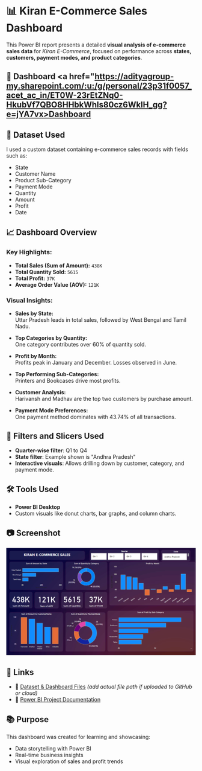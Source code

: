 
# 📊 Kiran E-Commerce Sales Dashboard

This Power BI report presents a detailed **visual analysis of e-commerce sales data** for *Kiran E-Commerce*, focused on performance across **states, customers, payment modes, and product categories**.

## 📁 Dashboard <a href="https://adityagroup-my.sharepoint.com/:u:/g/personal/23p31f0057_acet_ac_in/ET0W-23rEtZNq0-HkubVf7QBO8HHbkWhls80cz6WklH_gg?e=jYA7vx>Dashboard </a>

## 📁 Dataset Used
I used a custom dataset containing e-commerce sales records with fields such as:
- State
- Customer Name
- Product Sub-Category
- Payment Mode
- Quantity
- Amount
- Profit
- Date

## 📈 Dashboard Overview

### Key Highlights:
- **Total Sales (Sum of Amount):** `438K`
- **Total Quantity Sold:** `5615`
- **Total Profit:** `37K`
- **Average Order Value (AOV):** `121K`

### Visual Insights:
- **Sales by State:**  
  Uttar Pradesh leads in total sales, followed by West Bengal and Tamil Nadu.
  
- **Top Categories by Quantity:**  
  One category contributes over 60% of quantity sold.

- **Profit by Month:**  
  Profits peak in January and December. Losses observed in June.

- **Top Performing Sub-Categories:**  
  Printers and Bookcases drive most profits.

- **Customer Analysis:**  
  Harivansh and Madhav are the top two customers by purchase amount.

- **Payment Mode Preferences:**  
  One payment method dominates with 43.74% of all transactions.

## 📌 Filters and Slicers Used
- **Quarter-wise filter**: Q1 to Q4
- **State filter**: Example shown is "Andhra Pradesh"
- **Interactive visuals**: Allows drilling down by customer, category, and payment mode.

## 🛠️ Tools Used
- **Power BI Desktop**
- Custom visuals like donut charts, bar graphs, and column charts.

## 📷 Screenshot

![Kiran E-Commerce Sales Dashboard](./Screenshot%202025-06-16%20184718.png)

## 🔗 Links

- 📂 [Dataset & Dashboard Files](./) *(add actual file path if uploaded to GitHub or cloud)*
- 📄 [Power BI Project Documentation](./README.md)

## 📚 Purpose
This dashboard was created for learning and showcasing:
- Data storytelling with Power BI  
- Real-time business insights  
- Visual exploration of sales and profit trends  
